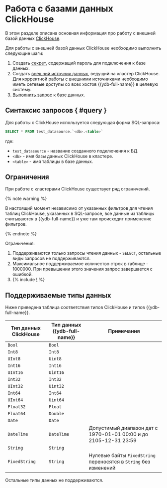 # Работа с базами данных ClickHouse

В этом разделе описана основная информация про работу с внешней базой данных [ClickHouse](https://clickhouse.com).

Для работы с внешней базой данных ClickHouse необходимо выполнить следующие шаги:
1. Создать [секрет](../datamodel/secrets.md), содержащий пароль для подключения к базе данных.
1. Создать [внешний источник данных](../datamodel/external_data_source.md), ведущий на кластер ClickHouse. Для корректной работы с внешними источниками необходимо иметь сетевые доступы со всех хостов {{ydb-full-name}} в целевую систему.
1. [Выполнить запрос](#query) к базе данных.


## Синтаксис запросов { #query }
Для работы с ClickHouse используется следующая форма SQL-запроса:

```sql
SELECT * FROM test_datasource.`<db>.<table>`
```

где:
- `test_datasource` - название созданного подключения к БД.
- `<db>` - имя базы данных ClickHouse в кластере.
- `<table>` - имя таблицы в базе данных.

## Ограничения

При работе с кластерами ClickHouse существует ряд ограничений.

{% note warning %}

В настоящий момент независимо от указанных фильтров для чтения таблиц ClickHouse, указанных в SQL-запросе, все данные из таблицы считываются в {{ydb-full-name}} и уже там происходит применение фильтров.

{% endnote %}

Ограничения:
1. Поддерживаются только запросы чтения данных - `SELECT`, остальные виды запросов не поддерживаются.
1. Максимальное поддерживаемое количество строк в таблице - 1000000. При превышении этого значения запрос завершается с ошибкой.
1. {% include [!](_includes/datetime_limits.md) %}

## Поддерживаемые типы данных

Ниже приведена таблица соответствия типов ClickHouse и типов {{ydb-full-name}}.

|Тип данных ClickHouse|Тип данных {{ydb-full-name}}|Примечания|
|---|----|------|
|`Bool`|`Bool`||
|`Int8`|`Int8`||
|`UInt8`|`Uint8`||
|`Int16`|`Int16`||
|`UInt16`|`Uint16`||
|`Int32`|`Int32`||
|`UInt32`|`Uint32`||
|`Int64`|`Int64`||
|`UInt64`|`Uint64`||
|`Float32`|`Float`||
|`Float64`|`Double`||
|`Date`|`Date`||
|`DateTime`|`DateTime`|Допустимый диапазон дат с 1970-01-01 00:00 и до 2105-12-31 23:59|
|`String`|`String`||
|`FixedString`|`String`|Нулевые байты `FixedString` переносятся в `String` без изменений|

Остальные типы данных не поддерживаются.
